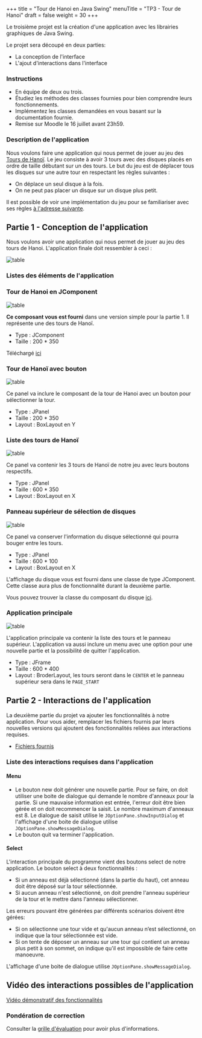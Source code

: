 +++
title = "Tour de Hanoi en Java Swing"
menuTitle = "TP3 - Tour de Hanoi"
draft = false
weight = 30
+++

Le troisième projet est la création d'une application avec les librairies graphiques de Java Swing.

Le projet sera découpé en deux parties:

* La conception de l'interface
* L'ajout d'interactions dans l'interface

### Instructions

* En équipe de deux ou trois.
* Étudiez les méthodes des classes fournies pour bien comprendre leurs fonctionnements.
* Implémentez les classes demandées en vous basant sur la documentation fournie.
* Remise sur Moodle le 16 juillet avant 23h59.

### Description de l'application

Nous voulons faire une application qui nous permet de jouer au jeu des [Tours de Hanoï](https://fr.wikipedia.org/wiki/Tours_de_Hano%C3%AF). Le jeu consiste à avoir 3 tours avec des disques placés en ordre de taille débutant sur un des tours. Le but du jeu est de déplacer tous les disques sur une autre tour en respectant les règles suivantes :

* On déplace un seul disque à la fois.
* On ne peut pas placer un disque sur un disque plus petit.

Il est possible de voir une implémentation du jeu pour se familiariser avec ses règles [à l'adresse suivante](https://www.mathsisfun.com/games/towerofhanoi.html).

## Partie 1 - Conception de l'application

Nous voulons avoir une application qui nous permet de jouer au jeu des tours de Hanoi. L'application finale doit ressembler à ceci :

![table](/INF111/images/TP3/hanoiSwing.png?width=40pc)

### Listes des éléments de l'application

### Tour de Hanoi en JComponent

![table](/INF111/images/TP3/HanoiTowerComponent.png?width=20pc)

**Ce composant vous est fourni** dans une version simple pour la partie 1.
Il représente une des tours de Hanoï.

* Type : JComponent
* Taille : 200 * 350

Téléchargé [ici](/TP3/HanoiTowerComponent.java)

### Tour de Hanoï avec bouton

![table](/INF111/images/TP3/HanoiTowerPanel.png?width=20pc)

Ce panel va inclure le composant de la tour de Hanoi avec un bouton pour sélectionner la tour.

* Type : JPanel
* Taille : 200 * 350
* Layout : BoxLayout en Y

### Liste des tours de Hanoï

![table](/INF111/images/TP3/HanoiTowerListPanel.png?width=30pc)

Ce panel va contenir les 3 tours de Hanoï de notre jeu avec leurs boutons respectifs.

* Type : JPanel
* Taille : 600 * 350
* Layout : BoxLayout en X

### Panneau supérieur de sélection de disques

![table](/INF111/images/TP3/HanoiTopPanel.png?width=30pc)

Ce panel va conserver l'information du disque sélectionné qui pourra bouger entre les tours.

* Type : JPanel
* Taille : 600 * 100
* Layout : BoxLayout en X

L'affichage du disque vous est fourni dans une classe de type JComponent. Cette classe aura plus de fonctionnalité durant la deuxième partie.

Vous pouvez trouver la classe du composant du disque [ici](/TP3/HanoiRingStub.java).

### Application principale

![table](/INF111/images/TP3/hanoiSwing.png?width=40pc)

L'application principale va contenir la liste des tours et le panneau supérieur. L'application va aussi inclure un menu avec une option pour une nouvelle partie et la possibilité de quitter l'application.

* Type : JFrame
* Taille : 600 * 400
* Layout : BroderLayout, les tours seront dans le `CENTER` et le panneau supérieur sera dans le `PAGE_START`

## Partie 2 - Interactions de l'application

La deuxième partie du projet va ajouter les fonctionnalités à notre application.
Pour vous aider, remplacer les fichiers fournis par leurs nouvelles versions qui ajoutent des fonctionnalités reliées aux interactions requises.

* [Fichiers fournis](/TP3/FichiersV2.zip)

### Liste des interactions requises dans l'application

#### Menu

* Le bouton new doit générer une nouvelle partie. Pour se faire, on doit utiliser une boite de dialogue qui demande le nombre d'anneaux pour la partie. Si une mauvaise information est entrée, l'erreur doit être bien gérée et on doit recommencer la saisit. Le nombre maximum d'anneaux est 8. Le dialogue de saisit utilise le `JOptionPane.showInputDialog` et l'affichage d'une boite de dialogue utilise `JOptionPane.showMessageDialog`.
* Le bouton quit va terminer l'application.

#### Select

L'interaction principale du programme vient des boutons select de notre application. Le bouton select à deux fonctionnalités :

* Si un anneau est déjà sélectionné (dans la partie du haut), cet anneau doit être déposé sur la tour sélectionnée.
* Si aucun anneau n'est sélectionné, on doit prendre l'anneau supérieur de la tour et le mettre dans l'anneau sélectionner.

Les erreurs pouvant être générées par différents scénarios doivent être gérées:
* Si on sélectionne une tour vide et qu'aucun anneau n’est sélectionné, on indique que la tour sélectionnée est vide.
* Si on tente de déposer un anneau sur une tour qui contient un anneau plus petit à son sommet, on indique qu'il est impossible de faire cette manoeuvre.

L'affichage d'une boite de dialogue utilise `JOptionPane.showMessageDialog`.

## Vidéo des interactions possibles de l'application
[Vidéo démonstratif des fonctionnalités](https://www.screencast.com/t/mow0Gl5uJ)

### Pondération de correction
Consulter la [grille d'évaluation](/grilleevaluation.pdf) pour avoir plus d'informations.

